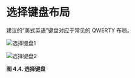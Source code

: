 # 选择键盘布局

建议的“美式英语”键盘对应于常见的 QWERTY 布局。

![选择键盘1](https://www.debian.org/doc/manuals/debian-handbook/images.en/inst-keyboard.png)

![选择键盘2](https://www.debian.org/doc/manuals/debian-handbook/images.en/inst-keyboard-txt.png)

**图 4.4. 选择键盘**